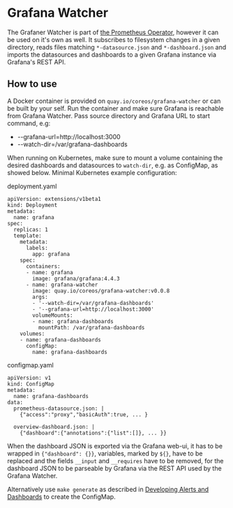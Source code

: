 # Grafana Watcher

The Grafaner Watcher is part of [the Prometheus Operator](https://github.com/coreos/prometheus-operator), however it can be used on it's own as well. It subscribes to filesystem changes in a given directory, reads files matching `*-datasource.json` and `*-dashboard.json` and imports the datasources and dashboards to a given Grafana instance via Grafana's REST API.

## How to use

A Docker container is provided on `quay.io/coreos/grafana-watcher` or can be built by your self. Run the container and make sure Grafana is reachable from Grafana Watcher. Pass source directory and Grafana URL to start command, e.g:

- --grafana-url=http://localhost:3000
- --watch-dir=/var/grafana-dashboards

When running on Kubernetes, make sure to mount a volume containing the desired dashboards and datasources to `watch-dir`, e.g. as ConfigMap, as showed below.
Minimal Kubernetes example configuration:

deployment.yaml
```
apiVersion: extensions/v1beta1
kind: Deployment
metadata:
  name: grafana
spec:
  replicas: 1
  template:
    metadata:
      labels:
        app: grafana
    spec:
      containers:
      - name: grafana
        image: grafana/grafana:4.4.3
      - name: grafana-watcher
        image: quay.io/coreos/grafana-watcher:v0.0.8
        args:
        - '--watch-dir=/var/grafana-dashboards'
        - '--grafana-url=http://localhost:3000'
        volumeMounts:
        - name: grafana-dashboards
          mountPath: /var/grafana-dashboards
    volumes:
    - name: grafana-dashboards
      configMap:
        name: grafana-dashboards
```

configmap.yaml
```
apiVersion: v1
kind: ConfigMap
metadata:
  name: grafana-dashboards
data:
  prometheus-datasource.json: |
    {"access":"proxy","basicAuth":true, ... }

  overview-dashboard.json: |
    {"dashboard":{"annotations":{"list":[]}, ... }}
```

When the dashboard JSON is exported via the Grafana web-ui, it has to be wrapped in `{"dashboard": {}}`, variables, marked by `${}`, have to be replaced and the fields `__input` and `__requires` have to be removed, for the dashboard JSON to be parseable by Grafana via the REST API used by the Grafana Watcher.

Alternatively use `make generate` as described in [Developing Alerts and Dashboards](../kube-prometheus/docs/developing-alerts-and-dashboards.md) to create the ConfigMap.
